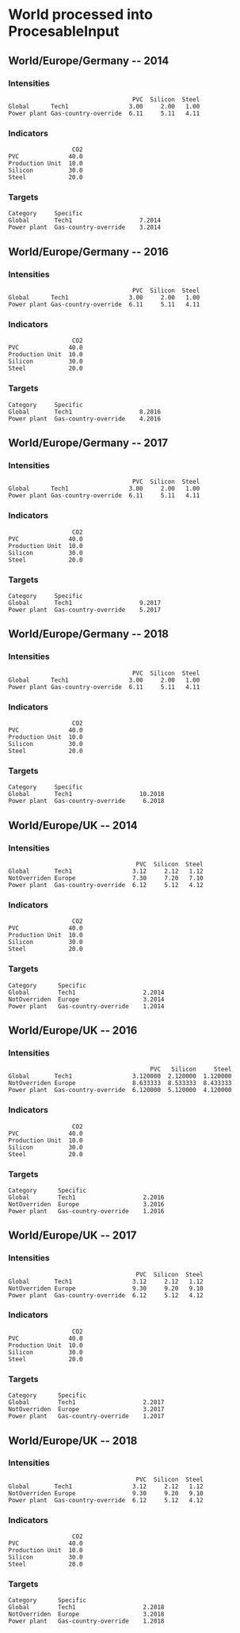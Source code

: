 # World processed into ProcesableInput

## World/Europe/Germany -- 2014
### Intensities
```
                                   PVC  Silicon  Steel
Global      Tech1                 3.00     2.00   1.00
Power plant Gas-country-override  6.11     5.11   4.11
```

### Indicators
```
                  CO2
PVC              40.0
Production Unit  10.0
Silicon          30.0
Steel            20.0
```

### Targets
```
Category     Specific            
Global       Tech1                   7.2014
Power plant  Gas-country-override    3.2014
```

## World/Europe/Germany -- 2016
### Intensities
```
                                   PVC  Silicon  Steel
Global      Tech1                 3.00     2.00   1.00
Power plant Gas-country-override  6.11     5.11   4.11
```

### Indicators
```
                  CO2
PVC              40.0
Production Unit  10.0
Silicon          30.0
Steel            20.0
```

### Targets
```
Category     Specific            
Global       Tech1                   8.2016
Power plant  Gas-country-override    4.2016
```

## World/Europe/Germany -- 2017
### Intensities
```
                                   PVC  Silicon  Steel
Global      Tech1                 3.00     2.00   1.00
Power plant Gas-country-override  6.11     5.11   4.11
```

### Indicators
```
                  CO2
PVC              40.0
Production Unit  10.0
Silicon          30.0
Steel            20.0
```

### Targets
```
Category     Specific            
Global       Tech1                   9.2017
Power plant  Gas-country-override    5.2017
```

## World/Europe/Germany -- 2018
### Intensities
```
                                   PVC  Silicon  Steel
Global      Tech1                 3.00     2.00   1.00
Power plant Gas-country-override  6.11     5.11   4.11
```

### Indicators
```
                  CO2
PVC              40.0
Production Unit  10.0
Silicon          30.0
Steel            20.0
```

### Targets
```
Category     Specific            
Global       Tech1                   10.2018
Power plant  Gas-country-override     6.2018
```

## World/Europe/UK -- 2014
### Intensities
```
                                    PVC  Silicon  Steel
Global       Tech1                 3.12     2.12   1.12
NotOverriden Europe                7.30     7.20   7.10
Power plant  Gas-country-override  6.12     5.12   4.12
```

### Indicators
```
                  CO2
PVC              40.0
Production Unit  10.0
Silicon          30.0
Steel            20.0
```

### Targets
```
Category      Specific            
Global        Tech1                   2.2014
NotOverriden  Europe                  3.2014
Power plant   Gas-country-override    1.2014
```

## World/Europe/UK -- 2016
### Intensities
```
                                        PVC   Silicon     Steel
Global       Tech1                 3.120000  2.120000  1.120000
NotOverriden Europe                8.633333  8.533333  8.433333
Power plant  Gas-country-override  6.120000  5.120000  4.120000
```

### Indicators
```
                  CO2
PVC              40.0
Production Unit  10.0
Silicon          30.0
Steel            20.0
```

### Targets
```
Category      Specific            
Global        Tech1                   2.2016
NotOverriden  Europe                  3.2016
Power plant   Gas-country-override    1.2016
```

## World/Europe/UK -- 2017
### Intensities
```
                                    PVC  Silicon  Steel
Global       Tech1                 3.12     2.12   1.12
NotOverriden Europe                9.30     9.20   9.10
Power plant  Gas-country-override  6.12     5.12   4.12
```

### Indicators
```
                  CO2
PVC              40.0
Production Unit  10.0
Silicon          30.0
Steel            20.0
```

### Targets
```
Category      Specific            
Global        Tech1                   2.2017
NotOverriden  Europe                  3.2017
Power plant   Gas-country-override    1.2017
```

## World/Europe/UK -- 2018
### Intensities
```
                                    PVC  Silicon  Steel
Global       Tech1                 3.12     2.12   1.12
NotOverriden Europe                9.30     9.20   9.10
Power plant  Gas-country-override  6.12     5.12   4.12
```

### Indicators
```
                  CO2
PVC              40.0
Production Unit  10.0
Silicon          30.0
Steel            20.0
```

### Targets
```
Category      Specific            
Global        Tech1                   2.2018
NotOverriden  Europe                  3.2018
Power plant   Gas-country-override    1.2018
```
